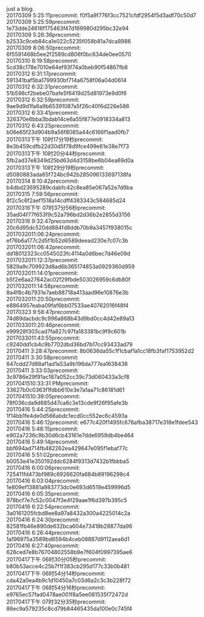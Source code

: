 just a blog.<br/>
20170309 5:25:11precommit:  f0f5a9f776f3cc7521cfdf2954f5d3adf70c50d7<br/>
20170309 5:25:59precommit:  1e73dde24616f175463f47d169980d295bc32e94<br/>
20170309 5:26:36precommit:  b2533c9ceb84ca1e022c5235f058b81a7dca8986<br/>
20170309 8:06:50precommit:  6f5591468b5ee2f2589cd806f0bc634de0ee0570<br/>
20170310 8:19:58precommit:  5cd38c178e7010e64ef93f74a0beb90f54867fb8<br/>
20170312 6:31:17precommit:  591341baf5ba1799930bf714a6758f06a04d0614<br/>
20170312 6:32:31precommit:  51b598cf2bebe07bafe5f6419d25d81973e9d0f6<br/>
20170312 6:32:59precommit:  9ae9d9d1fa6a9b65391087a5f26c40f6d226e586<br/>
20170312 6:33:41precommit:  326370e6bba3bdab14ce6a55f877e0918334a813<br/>
20170312 6:43:25precommit:  b06e65f23d904b9a56f8085a44c6166f1aad0fb7<br/>
20170313下午 10时17分19秒precommit:  8e3b459cdfb22d30d5f78d9fce499e61e38e7f73<br/>
20170313下午 10时20分44秒precommit:  5fb2ad37e8349d25bd63d4d3158be6b04ea69d0a<br/>
20170313下午 10时29分19秒precommit:  d5080883ada65f724bc942b285096133697138fa<br/>
20170314 8:10:42precommit:  b4dbd23695289cdabfc42c8ea85e067a52e7d9ba<br/>
20170315 7:59:56precommit:  8f2c5c6f2aef1518a14cdff4383343c584685d24<br/>
20170316下午 07时37分56秒precommit:  35ad04f77f653f9c52a796bd2d36b2e2855d3156<br/>
20170316 9:32:47precommit:  20c6d95dc520dd884fd8ddb70b9a3457f938015c<br/>
2017032011:06:24precommit:  ef76b6a177c2d5f1b52d6589deead230e7c07c3b<br/>
2017032011:06:42precommit:  dd18012323cc0545023fc4114a0d6bec7d46e09d<br/>
2017032011:12:37precommit:  5829a9c709923d8ad6b365174853a0929360d959<br/>
2017032011:14:01precommit:  b5f2e6aa27642ac02f29fbde503026959c6db80f<br/>
2017032011:14:58precommit:  8a4f8c4b7931e7aeb88718a413aad96e10876e3b<br/>
2017032011:20:50precommit:  e8864957eaba09faf6bb07533ae40762016f48f4<br/>
20170323 9:58:47precommit:  74d89dacbdc9c996a868b43d9bd0cc4d42e89a13<br/>
2017033011:20:46precommit:  e99928f303cad7fa827c97fa183381bc9f9c601b<br/>
2017033011:43:55precommit:  c9240dd1cb4c9b7702dbd36bd7b17cc93433ad79<br/>
20170411 3:28:47precommit:  8b0636da55c1f1cbaf1a1cc18fb3faf1753952d2<br/>
20170411 3:30:58precommit:  847cdd27d88af1ad1a53a9b196da777ea1638438<br/>
20170411 3:33:03precommit:  3c9786e29f91ac187a052cc39c73d060433a3cf8<br/>
2017041510:33:31 PMprecommit:  33627b0c0363f1fdbb610e3e7a1aa71c86181d61<br/>
2017041510:39:05precommit:  78f036cda9d685d47ca6c3e13cde9f26f95afe3b<br/>
20170416 5:44:25precommit:  1f14bb1fe4de0d566abdc1ecd0cc552ec6c4593a<br/>
20170416 5:46:12precommit:  e677c420f1495fc676afba38717e318e1fdee543<br/>
20170416 5:48:15precommit:  e902a7236c9b30d6cb43161e7dde6959db4be464<br/>
20170416 5:49:14precommit:  bbf694ad714fb482262ea429647e095f1ebaf77c<br/>
20170416 5:51:02precommit:  b0053e41e350192ddc6284f9313d7432b1fbbba5<br/>
20170416 6:00:06precommit:  725411fd473bf989c6926620fa684b89196298c4<br/>
20170416 6:03:04precommit:  1e809ef13881a983773dc0e693d6519e459996d5<br/>
20170416 6:05:35precommit:  978bcf7e7c52c0047f3e4f29aae1f6d397b395c5<br/>
20170416 6:22:54precommit:  3a0161205fcbd8ee8a97a8432a300a4225014c2a<br/>
20170416 6:24:30precommit:  82581fb46e890de632bca604e73418b28877da96<br/>
20170416 6:26:44precommit:  1a196975a3589bd6594b4ceb08887d9112aea6d1<br/>
20170416 6:27:40precommit:  628ced7e8b76704802558b9e7f604f0997395ae6<br/>
20170417下午 06时30分05秒precommit:  b80b53acce4c25b7f1f383cb295d177c33b0b481<br/>
20170417下午 06时54分14秒precommit:  cda42a0ea4b9c1d10450a7c03d6a2c3c3b228f72<br/>
20170417下午 06时54分16秒precommit:  e9765ec57fad0478ae001f8a5ee081535f72472d<br/>
20170417下午 07时32分35秒precommit:  86ec9a579235c8cd79b84465435da100e0c745f4<br/>
